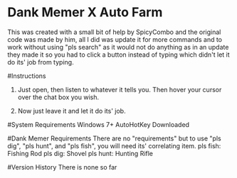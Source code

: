 # Dank Memer X Auto Farm
This was created with a small bit of help by SpicyCombo and the original code was made by him, all I did was update it for more commands and to work without using "pls search" as it would not do anything as in an update they made it so you had to click a button instead of typing which didn't let it do its' job from typing.

#Instructions
1. Just open, then listen to whatever it tells you. Then hover your cursor over the chat box you wish.

2. Now just leave it and let it do its' job.

#System Requirements
Windows 7+
AutoHotKey Downloaded

#Dank Memer Requirements
There are no "requirements" but to use "pls dig", "pls hunt", and "pls fish", you will need its' correlating item.
pls fish: Fishing Rod
pls dig: Shovel
pls hunt: Hunting Rifle

#Version History
There is none so far
